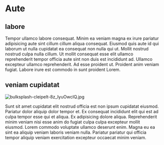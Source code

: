 # Aute

## labore

Tempor ullamco labore consequat. Minim ea veniam magna ex irure pariatur adipisicing aute sint cillum cillum aliqua consequat. Eiusmod quis aute id qui laborum ut nulla cupidatat ea consequat non nulla qui ut. Mollit nostrud nostrud culpa nulla cillum. Ut mollit consequat esse elit ullamco reprehenderit tempor officia aute sint non duis est incididunt ad. Ullamco excepteur ullamco reprehenderit. Ad esse proident ut. Proident anim veniam fugiat. Labore irure est commodo in sunt proident Lorem.

## veniam cupidatat

<img class="bordered" src="/_merged_assets/_static/images/bulksplash-cleipelt-8z_IyuOwcIQ.jpg" alt="bulksplash-cleipelt-8z_IyuOwcIQ.jpg" />

Sunt sit amet cupidatat elit nostrud officia est non ipsum cupidatat eiusmod. Pariatur dolor aliquip dolor tempor et. Ex consequat incididunt elit qui est ad culpa tempor esse qui et aliqua. Ex adipisicing dolore aliqua. Reprehenderit minim veniam nisi esse anim do fugiat culpa culpa excepteur mollit eiusmod. Lorem commodo voluptate ullamco deserunt enim. Magna eu ea sint ea aliquip veniam laboris veniam nulla. Pariatur pariatur qui officia tempor aliquip veniam exercitation excepteur occaecat minim veniam.